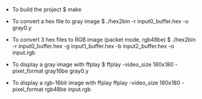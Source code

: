 * To build the project
 $ make

* To convert a hex file to gray image
 $ ./hex2bin -r  input0_buffer.hex -o gray0.y

* To convert 3 hex files to RGB image (packet mode, rgb48be)
 $ ./hex2bin -r  input0_buffer.hex -g input1_buffer.hex -b input2_buffer.hex -o input.rgb

* To display a gray image with ffplay
 $ ffplay -video_size 180x180 -pixel_format gray16be gray0.y

* To display a rgb-16bit image with ffplay
ffplay -video_size 180x180 -pixel_format rgb48be input.rgb 

